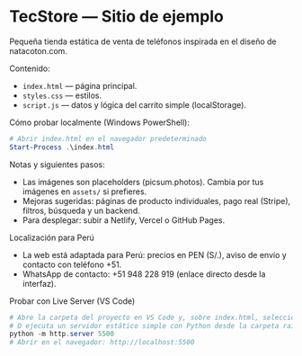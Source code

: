 # TecStore — Sitio de ejemplo

Pequeña tienda estática de venta de teléfonos inspirada en el diseño de natacoton.com.

Contenido:
- `index.html` — página principal.
- `styles.css` — estilos.
- `script.js` — datos y lógica del carrito simple (localStorage).

Cómo probar localmente (Windows PowerShell):

```powershell
# Abrir index.html en el navegador predeterminado
Start-Process .\index.html
```

Notas y siguientes pasos:
- Las imágenes son placeholders (picsum.photos). Cambia por tus imágenes en `assets/` si prefieres.
- Mejoras sugeridas: páginas de producto individuales, pago real (Stripe), filtros, búsqueda y un backend.
- Para desplegar: subir a Netlify, Vercel o GitHub Pages.

Localización para Perú
- La web está adaptada para Perú: precios en PEN (S/.), aviso de envío y contacto con teléfono +51.
- WhatsApp de contacto: +51 948 228 919 (enlace directo desde la interfaz).

Probar con Live Server (VS Code)

```powershell
# Abre la carpeta del proyecto en VS Code y, sobre index.html, seleccionar "Open with Live Server"
# O ejecuta un servidor estático simple con Python desde la carpeta raíz:
python -m http.server 5500
# Abrir en el navegador: http://localhost:5500
```
